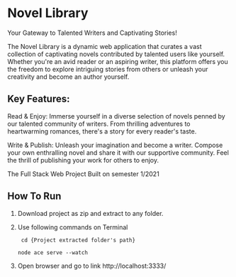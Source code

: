 # Novel Library
Your Gateway to Talented Writers and Captivating Stories!

The Novel Library is a dynamic web application that curates a vast collection of captivating novels contributed by talented users like yourself. Whether you're an avid reader or an aspiring writer, this platform offers you the freedom to explore intriguing stories from others or unleash your creativity and become an author yourself.

## Key Features:

Read & Enjoy: Immerse yourself in a diverse selection of novels penned by our talented community of writers. From thrilling adventures to heartwarming romances, there's a story for every reader's taste.

Write & Publish: Unleash your imagination and become a writer. Compose your own enthralling novel and share it with our supportive community. Feel the thrill of publishing your work for others to enjoy.

The Full Stack Web Project
Built on semester 1/2021

## How To Run
1. Download project as zip and extract to any folder.
2. Use following commands on Terminal

   ``` cd {Project extracted folder's path}```
   
   ```node ace serve --watch```
3. Open browser and go to link http://localhost:3333/
